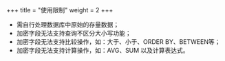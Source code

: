+++
title = "使用限制"
weight = 2
+++

- 需自行处理数据库中原始的存量数据；
- 加密字段无法支持查询不区分大小写功能；
- 加密字段无法支持比较操作，如：大于、小于、ORDER BY、BETWEEN等；
- 加密字段无法支持计算操作，如：AVG、SUM 以及计算表达式。

